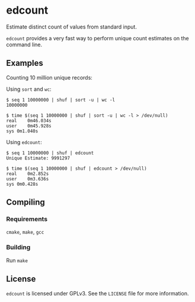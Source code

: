 # edcount

Estimate distinct count of values from standard input.

`edcount` provides a very fast way to perform unique count estimates on the
command line.

## Examples

Counting 10 million unique records:

Using `sort` and `wc`:
```
$ seq 1 10000000 | shuf | sort -u | wc -l
10000000

$ time $(seq 1 10000000 | shuf | sort -u | wc -l > /dev/null)
real	0m46.034s
user	0m45.928s
sys	0m1.040s
```

Using `edcount`:
```
$ seq 1 10000000 | shuf | edcount
Unique Estimate: 9991297

$ time $(seq 1 10000000 | shuf | edcount > /dev/null)
real	0m2.852s
user	0m3.636s
sys	0m0.428s
```

## Compiling

### Requirements

`cmake`, `make`, `gcc`

### Building

Run `make`

## License

`edcount` is licensed under GPLv3. See the `LICENSE` file for more information.
